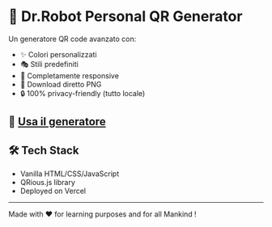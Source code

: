 # 🎨 Dr.Robot Personal QR Generator

Un generatore QR code avanzato con:
- ✨ Colori personalizzati
- 🎭 Stili predefiniti  
- 📱 Completamente responsive
- 💾 Download diretto PNG
- 🔒 100% privacy-friendly (tutto locale)

## 🚀 [Usa il generatore](https://your-link.vercel.app)

## 🛠️ Tech Stack
- Vanilla HTML/CSS/JavaScript
- QRious.js library
- Deployed on Vercel

---
Made with ❤️ for learning purposes and for all Mankind !
